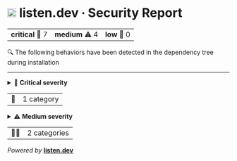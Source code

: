 
# <img height=20 src="https://listen.dev/assets/images/dolphin-noborder.png"> listen.dev ∙ Security Report
<table align=center>
  <tr>
    <td><b>critical</b> 🚨 7</td>
    <td><b>medium</b> ⚠️ 4</td>
    <td><b>low</b> 🔷 0</td>
  </tr>
</table>

🔍 The following behaviors have been detected in the dependency tree during installation

<hr>
<details>
<summary>🚨 <b>Critical severity</b>
<table align="right">
<tr>
<td>📑</td>
<td>1 category</td>
</tr>
</table>
</summary>
<br>

<ul>
  
<li>
<details>
<summary>
📑 <b>Metadata</b> ∙ 1 package
</summary>
<br>

<ul>

<li>
<details>
<summary>📦 <i>bufferutil@4.0.7</i>
<table align="right">
<tr>
<td>7 occurrences</td>
<td>2 kind of issues</td>
<td><a href="https://verdicts.listen.dev/npm/bufferutil/4.0.7">🔗</a></td>
</tr>
</table>
</summary>
<br>    

<ul>

<li>
<details>
<summary>
<code>Empty description</code> ∙ 5 total occurrences
</summary>
<br>

| Name | Version | Transitive Dependency | Occurrences | More |
|---|---|---|---|---|
| bufferutil | 4.0.7 || 3 | [🔗](https://verdicts.listen.dev/npm/bufferutil/4.0.7) |
| farrukh | 1.0.0 |✔️| 1 | [🔗](https://verdicts.listen.dev/npm/farrukh/1.0.0) |
| mulla | 1.0.0 |✔️| 1 | [🔗](https://verdicts.listen.dev/npm/mulla/1.0.0) |

</details>
    
</li>

<li>
<details>
<summary>
<code>Zero version</code> ∙ 2 total occurrences
</summary>
<br>

| Name | Version | Transitive Dependency | Occurrences | More |
|---|---|---|---|---|
| transitive | 1.0.0 |✔️| 2 | [🔗](https://verdicts.listen.dev/npm/transitive/1.0.0) |

</details>
    
</li>

</ul>
</details>
</li>

</ul>
</details>    
</li>

</ul>
</details>
<hr>

<details>
<summary>⚠️ <b>Medium severity</b>
<table align="right">
<tr>
<td>📡🔎</td>
<td>2 categories</td>
</tr>
</table>
</summary>
<br>

<ul>
  
<li>
<details>
<summary>
📡 <b>Dynamic instrumentation</b> ∙ 1 package
</summary>
<br>

<ul>

<li>
<details>
<summary>📦 <i>react@18.0.0</i>
<table align="right">
<tr>
<td>2 occurrences</td>
<td>1 kind of issue</td>
<td><a href="https://verdicts.listen.dev/npm/react/18.0.0">🔗</a></td>
</tr>
</table>
</summary>
<br>    

<ul>

<li>
<details>
<summary>
<code>outbound network connection</code> ∙ 2 total occurrences
</summary>
<br>

| Name | Version | Transitive Dependency | Occurrences | More |
|---|---|---|---|---|
| react | 17.0.0 || 1 | [🔗](https://verdicts.listen.dev/npm/react/17.0.0) |
| react | 18.0.0 || 1 | [🔗](https://verdicts.listen.dev/npm/react/18.0.0) |

</details>
    
</li>

</ul>
</details>
</li>

</ul>
</details>    
</li>
  
<li>
<details>
<summary>
🔎 <b>Static analysis</b> ∙ 1 package
</summary>
<br>

<ul>

<li>
<details>
<summary>📦 <i>react@18.0.0</i>
<table align="right">
<tr>
<td>2 occurrences</td>
<td>2 kind of issues</td>
<td><a href="https://verdicts.listen.dev/npm/react/18.0.0">🔗</a></td>
</tr>
</table>
</summary>
<br>    

<ul>

<li>
<details>
<summary>
<code>outbound network connection</code> ∙ 1 total occurrence
</summary>
<br>

| Name | Version | Transitive Dependency | Occurrences | More |
|---|---|---|---|---|
| react | 17.0.0 || 1 | [🔗](https://verdicts.listen.dev/npm/react/17.0.0) |

</details>
    
</li>

<li>
<details>
<summary>
<code>outbound network connection</code> ∙ 1 total occurrence
</summary>
<br>

| Name | Version | Transitive Dependency | Occurrences | More |
|---|---|---|---|---|
| react | 17.0.0 || 1 | [🔗](https://verdicts.listen.dev/npm/react/17.0.0) |

</details>
    
</li>

</ul>
</details>
</li>

</ul>
</details>    
</li>

</ul>
</details>
<hr>

<i>Powered by</i> <b><a href="https://listen.dev">listen.dev</a> <img height=14 src="https://listen.dev/assets/images/dolphin-noborder.png"></b>